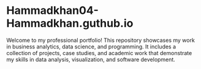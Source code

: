 # Hammadkhan04-Hammadkhan.guthub.io
Welcome to my professional portfolio! This repository showcases my work in business analytics, data science, and programming. It includes a collection of projects, case studies, and academic work that demonstrate my skills in data analysis, visualization, and software development.
